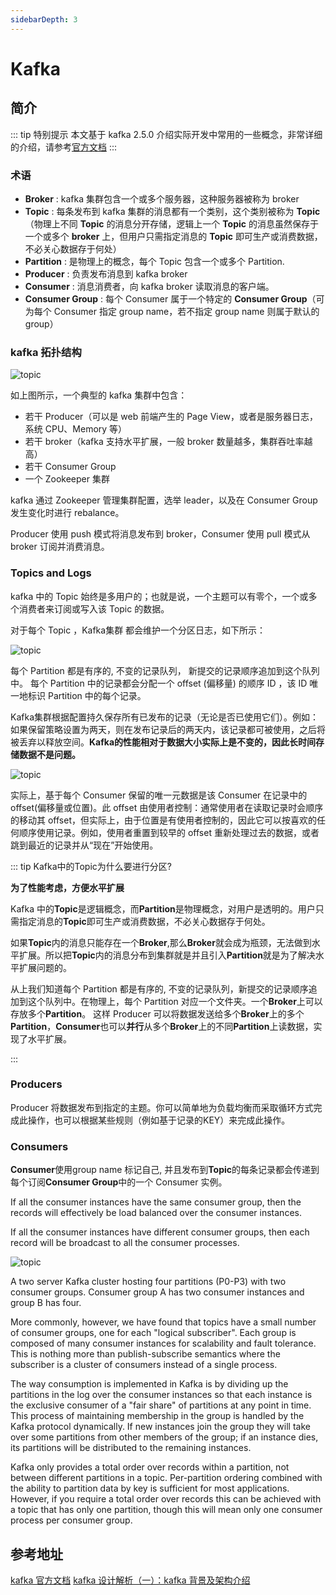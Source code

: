 ```yaml
---
sidebarDepth: 3
---
```



# Kafka

## 简介

::: tip 特别提示
本文基于 kafka 2.5.0 介绍实际开发中常用的一些概念，非常详细的介绍，请参考[官方文档](http://kafka.apache.org/intro)
:::


### 术语

- **Broker** : kafka 集群包含一个或多个服务器，这种服务器被称为 broker
- **Topic** : 每条发布到 kafka 集群的消息都有一个类别，这个类别被称为 **Topic**（物理上不同 **Topic** 的消息分开存储，逻辑上一个 **Topic** 的消息虽然保存于一个或多个 **broker** 上，但用户只需指定消息的 **Topic** 即可生产或消费数据，不必关心数据存于何处）
- **Partition** : 是物理上的概念，每个 Topic 包含一个或多个 Partition.
- **Producer** : 负责发布消息到 kafka broker
- **Consumer** : 消息消费者，向 kafka broker 读取消息的客户端。
- **Consumer Group** : 每个 Consumer 属于一个特定的 **Consumer Group**（可为每个 Consumer 指定 group name，若不指定 group name 则属于默认的 group）

### kafka 拓扑结构

![topic](/img/kafka/kafka.png)


如上图所示，一个典型的 kafka 集群中包含：
- 若干 Producer（可以是 web 前端产生的 Page View，或者是服务器日志，系统 CPU、Memory 等）
- 若干 broker（kafka 支持水平扩展，一般 broker 数量越多，集群吞吐率越高）
- 若干 Consumer Group
- 一个 Zookeeper 集群

kafka 通过 Zookeeper 管理集群配置，选举 leader，以及在 Consumer Group 发生变化时进行 rebalance。

Producer 使用 push 模式将消息发布到 broker，Consumer 使用 pull 模式从 broker 订阅并消费消息。

### Topics and Logs

kafka 中的 Topic 始终是多用户的；也就是说，一个主题可以有零个，一个或多个消费者来订阅或写入该 Topic 的数据。

对于每个 Topic ，Kafka集群 都会维护一个分区日志，如下所示：

![topic](/img/kafka/log_anatomy.png)

每个 Partition 都是有序的, 不变的记录队列， 新提交的记录顺序追加到这个队列中。 每个 Partition 中的记录都会分配一个 offset (偏移量) 的顺序 ID ，该 ID 唯一地标识 Partition 中的每个记录。

Kafka集群根据配置持久保存所有已发布的记录（无论是否已使用它们）。例如：如果保留策略设置为两天，则在发布记录后的两天内，该记录都可被使用，之后将被丢弃以释放空间。**Kafka的性能相对于数据大小实际上是不变的，因此长时间存储数据不是问题。**

![topic](/img/kafka/log_consumer.png)

实际上，基于每个 Consumer 保留的唯一元数据是该 Consumer 在记录中的 offset(偏移量或位置)。此 offset 由使用者控制：通常使用者在读取记录时会顺序的移动其 offset，但实际上，由于位置是有使用者控制的，因此它可以按喜欢的任何顺序使用记录。例如，使用者重置到较早的 offset 重新处理过去的数据，或者跳到最近的记录并从“现在”开始使用。


::: tip Kafka中的Topic为什么要进行分区?

**为了性能考虑，方便水平扩展**

Kafka 中的**Topic**是逻辑概念，而**Partition**是物理概念，对用户是透明的。用户只需指定消息的**Topic**即可生产或消费数据，不必关心数据存于何处。

如果**Topic**内的消息只能存在一个**Broker**,那么**Broker**就会成为瓶颈，无法做到水平扩展。所以把**Topic**内的消息分布到集群就是并且引入**Partition**就是为了解决水平扩展问题的。

从上我们知道每个 Partition 都是有序的, 不变的记录队列，新提交的记录顺序追加到这个队列中。在物理上，每个 Partition 对应一个文件夹。一个**Broker**上可以存放多个**Partition**。
这样 Producer 可以将数据发送给多个**Broker**上的多个**Partition**，**Consumer**也可以**并行**从多个**Broker**上的不同**Partition**上读数据，实现了水平扩展。

:::

### Producers

Producer 将数据发布到指定的主题。你可以简单地为负载均衡而采取循环方式完成此操作，也可以根据某些规则（例如基于记录的KEY）来完成此操作。

### Consumers

**Consumer**使用group name 标记自己, 并且发布到**Topic**的每条记录都会传递到每个订阅**Consumer Group**中的一个 Consumer 实例。

If all the consumer instances have the same consumer group, then the records will effectively be load balanced over the consumer instances.

If all the consumer instances have different consumer groups, then each record will be broadcast to all the consumer processes.

![topic](/img/kafka/log_consumer.png)

A two server Kafka cluster hosting four partitions (P0-P3) with two consumer groups. Consumer group A has two consumer instances and group B has four.

More commonly, however, we have found that topics have a small number of consumer groups, one for each "logical subscriber". Each group is composed of many consumer instances for scalability and fault tolerance. This is nothing more than publish-subscribe semantics where the subscriber is a cluster of consumers instead of a single process.

The way consumption is implemented in Kafka is by dividing up the partitions in the log over the consumer instances so that each instance is the exclusive consumer of a "fair share" of partitions at any point in time. This process of maintaining membership in the group is handled by the Kafka protocol dynamically. If new instances join the group they will take over some partitions from other members of the group; if an instance dies, its partitions will be distributed to the remaining instances.

Kafka only provides a total order over records within a partition, not between different partitions in a topic. Per-partition ordering combined with the ability to partition data by key is sufficient for most applications. However, if you require a total order over records this can be achieved with a topic that has only one partition, though this will mean only one consumer process per consumer group.


## 参考地址

[kafka 官方文档](http://kafka.apache.org/intro)
[kafka 设计解析（一）：kafka 背景及架构介绍](https://www.infoq.cn/article/kafka-analysis-part-1)
